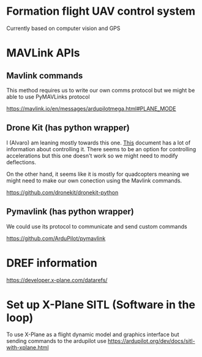 # Formation flight UAV control system

Currently based on computer vision and GPS


# MAVLink APIs

## Mavlink commands

This method requires us to write our own comms protocol but we might be able to use PyMAVLinks protocol

https://mavlink.io/en/messages/ardupilotmega.html#PLANE_MODE

## Drone Kit (has python wrapper)

I (Alvaro) am leaning mostly towards this one. [This](https://dronekit-python.readthedocs.io/en/latest/guide/copter/guided_mode.html) document has a lot of information about controlling it. There seems to be an option for controlling accelerations but this one doesn't work so we might need to modify deflections.

On the other hand, it seems like it is mostly for quadcopters meaning we might need to make our own conection using the Mavlink commands.

https://github.com/dronekit/dronekit-python

## Pymavlink (has python wrapper)

We could use its protocol to communicate and send custom commands

https://github.com/ArduPilot/pymavlink

# DREF information


https://developer.x-plane.com/datarefs/

# Set up X-Plane SITL (Software in the loop)

To use X-Plane as a flight dynamic model and graphics interface but sending commands to the ardupilot use https://ardupilot.org/dev/docs/sitl-with-xplane.html